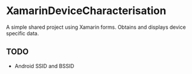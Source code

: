 # XamarinDeviceCharacterisation

A simple shared project using Xamarin forms. Obtains and displays device specific data.

## TODO

* Android SSID and BSSID